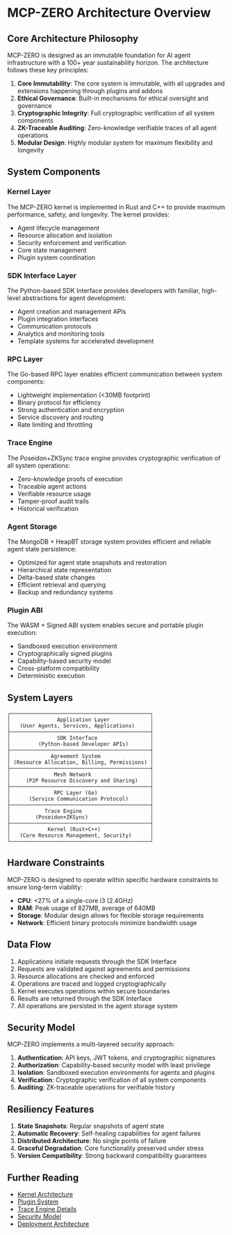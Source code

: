 # MCP-ZERO Architecture Overview

## Core Architecture Philosophy

MCP-ZERO is designed as an immutable foundation for AI agent infrastructure with a 100+ year sustainability horizon. The architecture follows these key principles:

1. **Core Immutability**: The core system is immutable, with all upgrades and extensions happening through plugins and addons
2. **Ethical Governance**: Built-in mechanisms for ethical oversight and governance
3. **Cryptographic Integrity**: Full cryptographic verification of all system components
4. **ZK-Traceable Auditing**: Zero-knowledge verifiable traces of all agent operations
5. **Modular Design**: Highly modular system for maximum flexibility and longevity

## System Components

### Kernel Layer

The MCP-ZERO kernel is implemented in Rust and C++ to provide maximum performance, safety, and longevity. The kernel provides:

- Agent lifecycle management
- Resource allocation and isolation
- Security enforcement and verification
- Core state management
- Plugin system coordination

### SDK Interface Layer

The Python-based SDK Interface provides developers with familiar, high-level abstractions for agent development:

- Agent creation and management APIs
- Plugin integration interfaces
- Communication protocols
- Analytics and monitoring tools
- Template systems for accelerated development

### RPC Layer

The Go-based RPC layer enables efficient communication between system components:

- Lightweight implementation (<30MB footprint)
- Binary protocol for efficiency
- Strong authentication and encryption
- Service discovery and routing
- Rate limiting and throttling

### Trace Engine

The Poseidon+ZKSync trace engine provides cryptographic verification of all system operations:

- Zero-knowledge proofs of execution
- Traceable agent actions
- Verifiable resource usage
- Tamper-proof audit trails
- Historical verification

### Agent Storage

The MongoDB + HeapBT storage system provides efficient and reliable agent state persistence:

- Optimized for agent state snapshots and restoration
- Hierarchical state representation
- Delta-based state changes
- Efficient retrieval and querying
- Backup and redundancy systems

### Plugin ABI

The WASM + Signed ABI system enables secure and portable plugin execution:

- Sandboxed execution environment
- Cryptographically signed plugins
- Capability-based security model
- Cross-platform compatibility
- Deterministic execution

## System Layers

```
┌─────────────────────────────────────────────┐
│               Application Layer             │
│   (User Agents, Services, Applications)     │
├─────────────────────────────────────────────┤
│               SDK Interface                 │
│         (Python-based Developer APIs)       │
├─────────────────────────────────────────────┤
│             Agreement System                │
│ (Resource Allocation, Billing, Permissions) │
├─────────────────────────────────────────────┤
│              Mesh Network                   │
│     (P2P Resource Discovery and Sharing)    │
├─────────────────────────────────────────────┤
│              RPC Layer (Go)                 │
│      (Service Communication Protocol)       │
├─────────────────────────────────────────────┤
│           Trace Engine                      │
│        (Poseidon+ZKSync)                    │
├─────────────────────────────────────────────┤
│            Kernel (Rust+C++)                │
│   (Core Resource Management, Security)      │
└─────────────────────────────────────────────┘
```

## Hardware Constraints

MCP-ZERO is designed to operate within specific hardware constraints to ensure long-term viability:

- **CPU**: <27% of a single-core i3 (2.4GHz)
- **RAM**: Peak usage of 827MB, average of 640MB
- **Storage**: Modular design allows for flexible storage requirements
- **Network**: Efficient binary protocols minimize bandwidth usage

## Data Flow

1. Applications initiate requests through the SDK Interface
2. Requests are validated against agreements and permissions
3. Resource allocations are checked and enforced
4. Operations are traced and logged cryptographically
5. Kernel executes operations within secure boundaries
6. Results are returned through the SDK Interface
7. All operations are persisted in the agent storage system

## Security Model

MCP-ZERO implements a multi-layered security approach:

1. **Authentication**: API keys, JWT tokens, and cryptographic signatures
2. **Authorization**: Capability-based security model with least privilege
3. **Isolation**: Sandboxed execution environments for agents and plugins
4. **Verification**: Cryptographic verification of all system components
5. **Auditing**: ZK-traceable operations for verifiable history

## Resiliency Features

1. **State Snapshots**: Regular snapshots of agent state
2. **Automatic Recovery**: Self-healing capabilities for agent failures
3. **Distributed Architecture**: No single points of failure
4. **Graceful Degradation**: Core functionality preserved under stress
5. **Version Compatibility**: Strong backward compatibility guarantees

## Further Reading

- [Kernel Architecture](05_kernel_architecture.md)
- [Plugin System](08_plugin_system.md)
- [Trace Engine Details](12_trace_engine.md)
- [Security Model](17_security_model.md)
- [Deployment Architecture](20_deployment_architecture.md)
